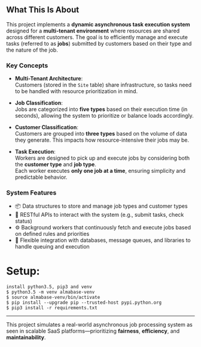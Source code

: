 ## What This Is About

This project implements a **dynamic asynchronous task execution system** designed for a **multi-tenant environment** where resources are shared across different customers. The goal is to efficiently manage and execute tasks (referred to as **jobs**) submitted by customers based on their type and the nature of the job.

### Key Concepts

- **Multi-Tenant Architecture**:  
  Customers (stored in the `Site` table) share infrastructure, so tasks need to be handled with resource prioritization in mind.

- **Job Classification**:  
  Jobs are categorized into **five types** based on their execution time (in seconds), allowing the system to prioritize or balance loads accordingly.

- **Customer Classification**:  
  Customers are grouped into **three types** based on the volume of data they generate. This impacts how resource-intensive their jobs may be.

- **Task Execution**:  
  Workers are designed to pick up and execute jobs by considering both the **customer type** and **job type**.  
  Each worker executes **only one job at a time**, ensuring simplicity and predictable behavior.

### System Features

- 📦 Data structures to store and manage job types and customer types  
- 📡 RESTful APIs to interact with the system (e.g., submit tasks, check status)  
- ⚙️ Background workers that continuously fetch and execute jobs based on defined rules and priorities  
- 🔄 Flexible integration with databases, message queues, and libraries to handle queuing and execution


# Setup:

```
install python3.5, pip3 and venv
$ python3.5 -m venv almabase-venv
$ source almabase-venv/bin/activate
$ pip install --upgrade pip --trusted-host pypi.python.org
$ pip3 install -r requirements.txt
```

---

This project simulates a real-world asynchronous job processing system as seen in scalable SaaS platforms—prioritizing **fairness**, **efficiency**, and **maintainability**.
